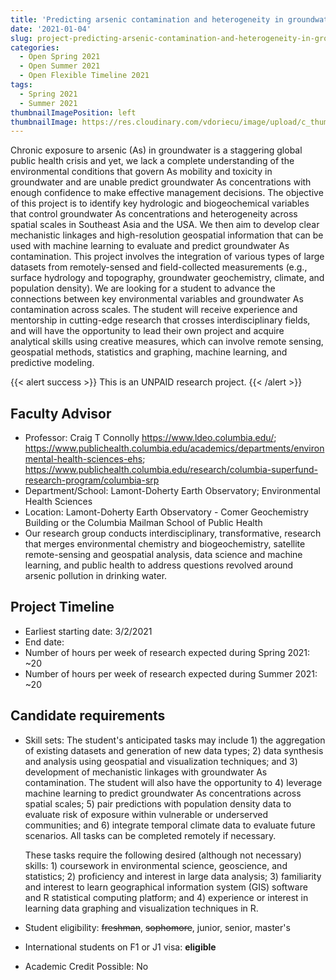 ```yaml
---
title: 'Predicting arsenic contamination and heterogeneity in groundwater across scales in Southeast Asia and the USA'
date: '2021-01-04'
slug: project-predicting-arsenic-contamination-and-heterogeneity-in-groundwater-across-scales-in-southeast-asia-and-the-usa
categories:
  - Open Spring 2021
  - Open Summer 2021
  - Open Flexible Timeline 2021
tags:
  - Spring 2021
  - Summer 2021
thumbnailImagePosition: left
thumbnailImage: https://res.cloudinary.com/vdoriecu/image/upload/c_thumb,w_200,g_face/v1579110178/construction_c6dqbd.png
---
```

Chronic exposure to arsenic (As) in groundwater is a staggering global public health crisis and yet, we lack a complete understanding of the environmental conditions that govern As mobility and toxicity in groundwater and are unable predict groundwater As concentrations with enough confidence to make effective management decisions. The objective of this project is to identify key hydrologic and biogeochemical variables that control groundwater As concentrations and heterogeneity across spatial scales in Southeast Asia and the USA. We then aim to develop clear mechanistic linkages and high-resolution geospatial information that can be used with machine learning to evaluate and predict groundwater As contamination. This project involves the integration of various types of large datasets from remotely-sensed and field-collected measurements (e.g., surface hydrology and topography, groundwater geochemistry, climate, and population density). We are looking for a student to advance the connections between key environmental variables and groundwater As contamination across scales. The student will receive experience and mentorship in cutting-edge research that crosses interdisciplinary fields, and will have the opportunity to lead their own project and acquire analytical skills using creative measures, which can involve remote sensing, geospatial methods, statistics and graphing, machine learning, and predictive modeling.

<!--more-->

{{< alert success >}}
This is an UNPAID research project.
{{< /alert >}}

## Faculty Advisor
+ Professor: Craig T Connolly https://www.ldeo.columbia.edu/; https://www.publichealth.columbia.edu/academics/departments/environmental-health-sciences-ehs; https://www.publichealth.columbia.edu/research/columbia-superfund-research-program/columbia-srp
+ Department/School: Lamont-Doherty Earth Observatory; Environmental Health Sciences
+ Location: Lamont-Doherty Earth Observatory - Comer Geochemistry Building or the Columbia Mailman School of Public Health
+ Our research group conducts interdisciplinary, transformative, research that merges environmental chemistry and biogeochemistry, satellite remote-sensing and geospatial analysis, data science and machine learning, and public health to address questions revolved around arsenic pollution in drinking water.

## Project Timeline
+ Earliest starting date: 3/2/2021
+ End date: 
+ Number of hours per week of research expected during Spring 2021: ~20
+ Number of hours per week of research expected during Summer 2021: ~20

## Candidate requirements
+ Skill sets: 
  The student's anticipated tasks may include 1) the aggregation of existing datasets and generation of new data types; 2) data synthesis and analysis using geospatial and visualization techniques; and 3) development of mechanistic linkages with groundwater As contamination. The student will also have the opportunity to 4) leverage machine learning to predict groundwater As concentrations across spatial scales; 5) pair predictions with population density data to evaluate risk of exposure within vulnerable or underserved communities; and 6) integrate temporal climate data to evaluate future scenarios. All tasks can be completed remotely if necessary. 
  
  These tasks require the following desired (although not necessary) skills: 1) coursework in environmental science, geoscience, and statistics; 2) proficiency and interest in large data analysis; 3) familiarity and interest to learn geographical information system (GIS) software and R statistical computing platform; and 4) experience or interest in learning data graphing and visualization techniques in R.
+ Student eligibility: ~~freshman~~, ~~sophomore~~, junior, senior, master's
+ International students on F1 or J1 visa: **eligible**
+ Academic Credit Possible: No

